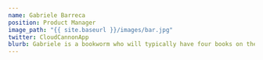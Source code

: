 ```yaml
---
name: Gabriele Barreca
position: Product Manager
image_path: "{{ site.baseurl }}/images/bar.jpg"
twitter: CloudCannonApp
blurb: Gabriele is a bookworm who will typically have four books on the go.
---
```

